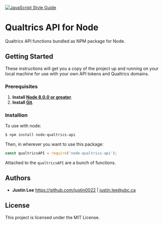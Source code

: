 [![JavaScript Style Guide](https://img.shields.io/badge/code_style-standard-brightgreen.svg)](https://standardjs.com)
<!-- [![tested with jest](https://img.shields.io/badge/tested_with-jest-99424f.svg)](https://github.com/facebook/jest) -->
# Qualtrics API for Node

Qualtrics API functions bundled as NPM package for Node.

## Getting Started

These instructions will get you a copy of the project up and running on your local machine for use with your own API tokens and Qualtrics domains. 

### Prerequisites

1. **Install [Node 8.0.0 or greater](https://nodejs.org)**.
2. **Install [Git](https://git-scm.com/downloads)**. 

### Installion

To use with node:
```bash
$ npm install node-qualtrics-api
```
Then, in wherever you want to use this package:
```javascript
const qualtricsAPI = require('node-qualtrics-api');
```

Attached to the `qualtricsAPI` are a bunch of functions.  

## Authors

* **Justin Lee** 
https://github.com/justin0022 | justin.lee@ubc.ca

## License

This project is licensed under the MIT License.

